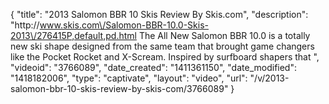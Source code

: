 {
    "title": "2013 Salomon BBR 10 Skis Review By Skis.com",
    "description": "http:\/\/www.skis.com\/Salomon-BBR-10.0-Skis-2013\/276415P,default,pd.html  The All New Salomon BBR 10.0 is a totally new ski shape designed from the same team that brought game changers like the Pocket Rocket and X-Scream. Inspired by surfboard shapers that ",
    "videoid": "3766089",
    "date_created": "1411361150",
    "date_modified": "1418182006",
    "type": "captivate",
    "layout": "video",
    "url": "\/v\/2013-salomon-bbr-10-skis-review-by-skis-com\/3766089"
}